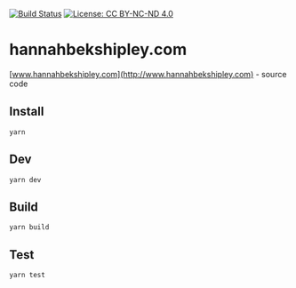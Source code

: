 [![Build Status](https://travis-ci.org/hannahrebekahshipley/hannahbekshipley.com.svg?branch=master)](https://travis-ci.org/hannahbekahshipley/hannahrebekshipley.com)
[![License: CC BY-NC-ND 4.0](https://img.shields.io/badge/License-CC%20BY--NC--ND%204.0-lightgrey.svg)](https://creativecommons.org/licenses/by-nc-nd/4.0/)

# hannahbekshipley.com

[www.hannahbekshipley.com](http://www.hannahbekshipley.com) - source code

## Install

`yarn`

## Dev

`yarn dev`

## Build

`yarn build`

## Test

`yarn test`
